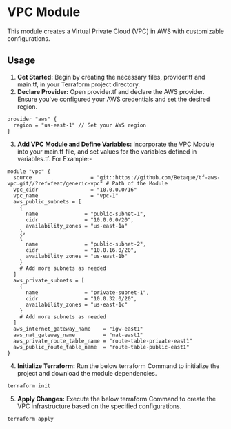 # VPC Module

This module creates a Virtual Private Cloud (VPC) in AWS with customizable configurations.

## Usage

1. **Get Started:** Begin by creating the necessary files, provider.tf and main.tf, in your Terraform project directory.
2. **Declare Provider:** Open provider.tf and declare the AWS provider. Ensure you've configured your AWS credentials and set the desired region.
```
provider "aws" {
  region = "us-east-1" // Set your AWS region
}
```
3. **Add VPC Module and Define Variables:** Incorporate the VPC Module into your main.tf file, and set values for the variables defined in variables.tf.
For Example:-
```
module "vpc" {
  source                   = "git::https://github.com/Betaque/tf-aws-vpc.git//?ref=feat/generic-vpc" # Path of the Module
  vpc_cidr                 = "10.0.0.0/16"
  vpc_name                 = "vpc-1"
  aws_public_subnets = [
    {
      name               = "public-subnet-1",
      cidr               = "10.0.0.0/20",
      availability_zones = "us-east-1a"
    },
    {
      name               = "public-subnet-2",
      cidr               = "10.0.16.0/20",
      availability_zones = "us-east-1b"
    }
    # Add more subnets as needed
  ]
  aws_private_subnets = [
    {
      name               = "private-subnet-1",
      cidr               = "10.0.32.0/20",
      availability_zones = "us-east-1c"
    }
    # Add more subnets as needed
  ]
  aws_internet_gateway_name    = "igw-east1"
  aws_nat_gateway_name         = "nat-east1"
  aws_private_route_table_name = "route-table-private-east1"
  aws_public_route_table_name  = "route-table-public-east1"
}
```

4. **Initialize Terraform:** Run the below terraform Command to initialize the project and download the module dependencies.
```
terraform init
```

5. **Apply Changes:** Execute the below terraform Command to create the VPC infrastructure based on the specified configurations.
```
terraform apply
``` 
